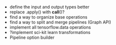 - define the input and output types better
- replace .apply() with __call__()?
- find a way to organize base operations
- find a way to split and merge pipelines (Graph API)
- implement all tensorflow.data operations
- ?implement sci-kit learn transformations
- Pipeline option builder